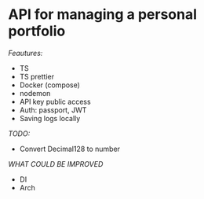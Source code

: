 # API for managing a personal portfolio

_Feautures:_

- TS
- TS prettier
- Docker (compose)
- nodemon
- API key public access
- Auth: passport, JWT
- Saving logs locally

_TODO:_

- Convert Decimal128 to number

_WHAT COULD BE IMPROVED_

- DI
- Arch